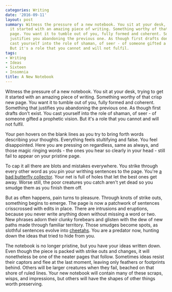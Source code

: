 ```yaml
---
categories: Writing
date: '2016-09-11'
layout: post
summary: Witness the pressure of a new notebook. You sit at your desk, trying to get
  it started with an amazing piece of writing. Something worthy of that crisp new
  page. You want it to tumble out of you, fully formed and coherent. Something that
  justifies you abandoning the previous one. As though first drafts don't exist. You
  cast yourself into the role of shaman, of seer - of someone gifted a prophetic vision.
  But it's a role that you cannot and will not fulfil.
tags:
- Writing
- Ideas
- Sixteen
- Insomnia
title: A New Notebook
---
```


Witness the pressure of a new notebook. You sit at your desk, trying to get it started with an amazing piece of writing. Something worthy of that crisp new page. You want it to tumble out of you, fully formed and coherent. Something that justifies you abandoning the previous one. As though first drafts don't exist. You cast yourself into the role of shaman, of seer - of someone gifted a prophetic vision. But it's a role that you cannot and will not fulfil.

Your pen hovers on the blank lines as you try to bring forth words describing your thoughts. Everything feels stultifying and false. You feel disappointed. Here you are pressing on regardless, same as always, and those magic ringing words - the ones you hear so clearly in your head - still fail to appear on your pristine page.

To cap it all there are blots and mistakes everywhere. You strike through every other word as you pin your writhing sentences to the page. You're [a bad butterfly collector](https://medium.com/@chrisdeerin/obama-the-butterfly-collector-af3304b1acd9#.35ws6g4bg). Your net is full of holes that let the best ones get away. Worse still, the poor creatures you catch aren't yet dead so you smudge them as you finish them off.

But as often happens, pain turns to pleasure. Through knots of strike outs, something begins to emerge. The page is now a patchwork of sentences crisscrossed with edits in place. There are intrusions and eruptions, because you never write anything down without missing a word or two. New phrases adorn their clunky forebears and glisten with the dew of new paths made through familiar territory. Those smudges become spots, as slothful sentences evolve into [cheetahs](http://animals.nationalgeographic.com/animals/mammals/cheetah/). You are a predator now, hunting down the ideas that tried to hide from you.

The notebook is no longer pristine, but you have your ideas written down. Even though the piece is packed with strike outs and changes, it will nonetheless be one of the neater pages that follow. Sometimes ideas resist their captors and flee at the last moment, leaving only feathers or footprints behind. Others will be larger creatures when they fail, beached on that shore of ruled lines. Your new notebook will contain many of these scraps, wisps, and impressions, but others will have the shapes of other things worth preserving.